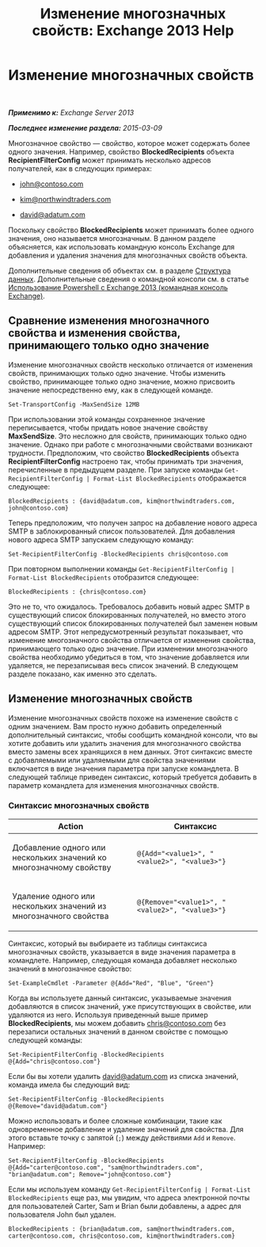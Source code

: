 ﻿---
title: 'Изменение многозначных свойств: Exchange 2013 Help'
TOCTitle: Изменение многозначных свойств
ms:assetid: dc2c1062-ad79-404b-8da3-5b5798dbb73b
ms:mtpsurl: https://technet.microsoft.com/ru-ru/library/Bb684908(v=EXCHG.150)
ms:contentKeyID: 50489340
ms.date: 05/22/2018
mtps_version: v=EXCHG.150
ms.translationtype: MT
---

# Изменение многозначных свойств

 

_**Применимо к:** Exchange Server 2013_

_**Последнее изменение раздела:** 2015-03-09_

Многозначное свойство — свойство, которое может содержать более одного значения. Например, свойство **BlockedRecipients** объекта **RecipientFilterConfig** может принимать несколько адресов получателей, как в следующих примерах:

  - john@contoso.com

  - kim@northwindtraders.com

  - david@adatum.com

Поскольку свойство **BlockedRecipients** может принимать более одного значения, оно называется многозначным. В данном разделе объясняется, как использовать командную консоль Exchange для добавления и удаления значения для многозначных свойств объекта.

Дополнительные сведения об объектах см. в разделе [Структура данных](https://technet.microsoft.com/ru-ru/library/aa996386\(v=exchg.150\)). Дополнительные сведения о командной консоли см. в статье [Использование Powershell с Exchange 2013 (командная консоль Exchange)](https://technet.microsoft.com/ru-ru/library/bb123778\(v=exchg.150\)).

## Сравнение изменения многозначного свойства и изменения свойства, принимающего только одно значение

Изменение многозначных свойств несколько отличается от изменения свойств, принимающих только одно значение. Чтобы изменить свойство, принимающее только одно значение, можно присвоить значение непосредственно ему, как в следующей команде.

    Set-TransportConfig -MaxSendSize 12MB

При использовании этой команды сохраненное значение переписывается, чтобы придать новое значение свойству **MaxSendSize**. Это несложно для свойств, принимающих только одно значение. Однако при работе с многозначными свойствами возникают трудности. Предположим, что свойство **BlockedRecipients** объекта **RecipientFilterConfig** настроено так, чтобы принимать три значения, перечисленные в предыдущем разделе. При запуске команды `Get-RecipientFilterConfig | Format-List BlockedRecipients` отображается следующее:

    BlockedRecipients : {david@adatum.com, kim@northwindtraders.com, john@contoso.com}

Теперь предположим, что получен запрос на добавление нового адреса SMTP в заблокированный список пользователей. Для добавления нового адреса SMTP запускаем следующую команду:

    Set-RecipientFilterConfig -BlockedRecipients chris@contoso.com

При повторном выполнении команды `Get-RecipientFilterConfig | Format-List BlockedRecipients` отобразится следующее:

    BlockedRecipients : {chris@contoso.com}

Это не то, что ожидалось. Требовалось добавить новый адрес SMTP в существующий список блокированных получателей, но вместо этого существующий список блокированных получателей был заменен новым адресом SMTP. Этот непредусмотренный результат показывает, что изменение многозначного свойства отличается от изменения свойства, принимающего только одно значение. При изменении многозначного свойства необходимо убедиться в том, что значение добавляется или удаляется, не перезаписывая весь список значений. В следующем разделе показано, как именно это сделать.

## Изменение многозначных свойств

Изменение многозначных свойств похоже на изменение свойств с одним значением. Вам просто нужно добавить определенный дополнительный синтаксис, чтобы сообщить командной консоли, что вы хотите добавить или удалить значения для многозначного свойства вместо замены всех хранящихся в нем данных. Этот синтаксис вместе с добавляемыми или удаляемыми для свойства значениями включается в виде значения параметра при запуске командлета. В следующей таблице приведен синтаксис, который требуется добавить в параметр командлета для изменения многозначных свойств.

### Синтаксис многозначных свойств

<table>
<colgroup>
<col style="width: 50%" />
<col style="width: 50%" />
</colgroup>
<thead>
<tr class="header">
<th>Action</th>
<th>Синтаксис</th>
</tr>
</thead>
<tbody>
<tr class="odd">
<td><p>Добавление одного или нескольких значений ко многозначному свойству</p></td>
<td><pre><code>@{Add=&quot;&lt;value1&gt;&quot;, &quot;&lt;value2&gt;&quot;, &quot;&lt;value3&gt;&quot;}</code></pre></td>
</tr>
<tr class="even">
<td><p>Удаление одного или нескольких значений из многозначного свойства</p></td>
<td><pre><code>@{Remove=&quot;&lt;value1&gt;&quot;, &quot;&lt;value2&gt;&quot;, &quot;&lt;value3&gt;&quot;}</code></pre></td>
</tr>
</tbody>
</table>


Синтаксис, который вы выбираете из таблицы синтаксиса многозначных свойств, указывается в виде значения параметра в командлете. Например, следующая команда добавляет несколько значений в многозначное свойство:

    Set-ExampleCmdlet -Parameter @{Add="Red", "Blue", "Green"}

Когда вы используете данный синтаксис, указываемые значения добавляются в список значений, уже присутствующих в свойстве, или удаляются из него. Используя приведенный выше пример **BlockedRecipients**, мы можем добавить chris@contoso.com без перезаписи остальных значений в данном свойстве с помощью следующей команды:

    Set-RecipientFilterConfig -BlockedRecipients @{Add="chris@contoso.com"}

Если бы вы хотели удалить david@adatum.com из списка значений, команда имела бы следующий вид:

    Set-RecipientFilterConfig -BlockedRecipients @{Remove="david@adatum.com"}

Можно использовать и более сложные комбинации, такие как одновременное добавление и удаление значений для свойства. Для этого вставьте точку с запятой (`;`) между действиями `Add` и `Remove`. Например:

    Set-RecipientFilterConfig -BlockedRecipients @{Add="carter@contoso.com", "sam@northwindtraders.com", "brian@adatum.com"; Remove="john@contoso.com"}

Если мы используем команду `Get-RecipientFilterConfig | Format-List BlockedRecipients` еще раз, мы увидим, что адреса электронной почты для пользователей Carter, Sam и Brian были добавлены, а адрес для пользователя John был удален.

    BlockedRecipients : {brian@adatum.com, sam@northwindtraders.com, carter@contoso.com, chris@contoso.com, kim@northwindtraders.com}

